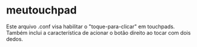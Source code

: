 # meutouchpad
Este arquivo .conf visa habilitar o "toque-para-clicar" em touchpads. Também inclui a característica de acionar o botão direito ao tocar com dois dedos.
